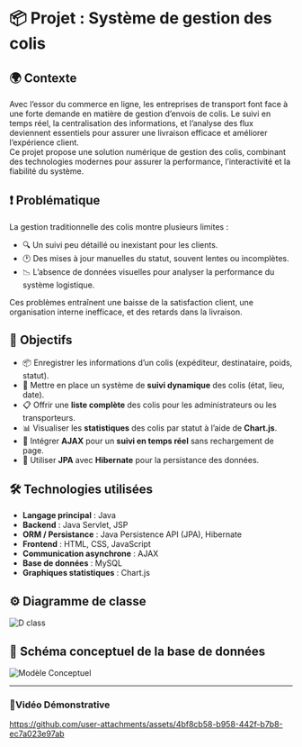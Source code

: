 # 📦 Projet : Système de gestion des colis

## 🌍 Contexte  
Avec l’essor du commerce en ligne, les entreprises de transport font face à une forte demande en matière de gestion d’envois de colis. Le suivi en temps réel, la centralisation des informations, et l’analyse des flux deviennent essentiels pour assurer une livraison efficace et améliorer l’expérience client.  
Ce projet propose une solution numérique de gestion des colis, combinant des technologies modernes pour assurer la performance, l’interactivité et la fiabilité du système.

## ❗ Problématique  
La gestion traditionnelle des colis montre plusieurs limites :

- 🔍 Un suivi peu détaillé ou inexistant pour les clients.
- 🕐 Des mises à jour manuelles du statut, souvent lentes ou incomplètes.
- 📉 L’absence de données visuelles pour analyser la performance du système logistique.

Ces problèmes entraînent une baisse de la satisfaction client, une organisation interne inefficace, et des retards dans la livraison.

## 🎯 Objectifs  

- 📦 Enregistrer les informations d’un colis (expéditeur, destinataire, poids, statut).
- 📍 Mettre en place un système de **suivi dynamique** des colis (état, lieu, date).
- 📋 Offrir une **liste complète** des colis pour les administrateurs ou les transporteurs.
- 📊 Visualiser les **statistiques** des colis par statut à l’aide de **Chart.js**.
- 🔄 Intégrer **AJAX** pour un **suivi en temps réel** sans rechargement de page.
- 🧩 Utiliser **JPA** avec **Hibernate** pour la persistance des données.

## 🛠️ Technologies utilisées  

- **Langage principal** : Java  
- **Backend** : Java Servlet, JSP  
- **ORM / Persistance** : Java Persistence API (JPA), Hibernate  
- **Frontend** : HTML, CSS, JavaScript  
- **Communication asynchrone** : AJAX  
- **Base de données** : MySQL  
- **Graphiques statistiques** : Chart.js  

## ⚙️ Diagramme de classe
![D class](https://github.com/user-attachments/assets/ca3dbce2-e7ac-4c84-9f13-f2c0934132fb)

## 🧩 Schéma conceptuel de la base de données  
![Modèle Conceptuel](https://github.com/user-attachments/assets/68770591-cd7c-477f-91aa-eebb976d16c8)

---
<!--
## 🧪 Phases de test et validation  

### 🏗️ Génération des tables  
![Création Tables 1](https://github.com/user-attachments/assets/ee46b019-b2bc-4891-a53a-47d37f0e971a)  
![Création Tables 2](https://github.com/user-attachments/assets/8a5bc893-b585-4f5f-8fd0-c040da949e33)

---

### 📝 Ajout des données d’exemple  
![Insertion Données](https://github.com/user-attachments/assets/3aff43d1-8d96-49a8-86d0-164378e59d7c)

---

### 🔍 Opérations de filtrage  
![Filtrage](https://github.com/user-attachments/assets/4d57f410-15a8-432b-a845-c0e58deb59e2)

-->


### 📌Vidéo Démonstrative
https://github.com/user-attachments/assets/4bf8cb58-b958-442f-b7b8-ec7a023e97ab


